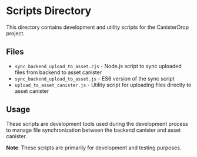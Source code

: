 # Scripts Directory

This directory contains development and utility scripts for the CanisterDrop project.

## Files

- `sync_backend_upload_to_asset.cjs` - Node.js script to sync uploaded files from backend to asset canister
- `sync_backend_upload_to_asset.js` - ES6 version of the sync script
- `upload_to_asset_canister.js` - Utility script for uploading files directly to asset canister

## Usage

These scripts are development tools used during the development process to manage file synchronization between the backend canister and asset canister.

**Note**: These scripts are primarily for development and testing purposes. 